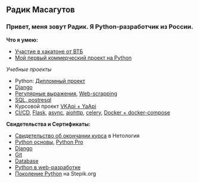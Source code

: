 ## Радик Масагутов
### Привет, меня зовут Радик. Я Python-разработчик из России.

**Что я умею:**
- [Участие в хакатоне от ВТБ](https://github.com/radik121/More-Tech-4-VTB_hackathon)
- [Мой первый коммерческий проект на Python](https://github.com/radik121/my_project_1)

*Учебные проекты*
- Python: [Дипломный проект](https://github.com/radik121/python-final-diplom)
- [Django](https://github.com/radik121/django_hw)
- [Регулярные выражения](https://github.com/radik121/Regular_expressions), [Web-scrapping](https://github.com/radik121/web_scrapping)
- [SQL, postresql](https://github.com/radik121/database)
- Курсовой проект [VKApi + YaApi](https://github.com/radik121/kursovaya_2_vkinder)
- [CI/CD](https://github.com/radik121/ci-cd), [Flask](https://github.com/radik121/flask), [async](https://github.com/radik121/async_hw), [aiohttp](https://github.com/radik121/aiohttp_hw), [celery](https://github.com/radik121/celery_hw), [Docker + docker-compose](https://github.com/radik121/homeworks-web/tree/master/docker-compose)
  
**Свидетельства и Сертификаты:**
- [Свидетельство об окончании курса](https://github.com/radik121/Netology-Documents/blob/master/certificate_all_python.pdf) в Нетология
- [Python основы](https://github.com/radik121/Netology-Documents/blob/master/Python.pdf), [Python Pro](https://github.com/radik121/Netology-Documents/blob/master/Python_pro.pdf)
- [Django](https://github.com/radik121/Netology-Documents/blob/master/django.pdf)
- [Git](https://github.com/radik121/Netology-Documents/blob/master/Git.pdf)
- [Database](https://github.com/radik121/Netology-Documents/blob/master/Db.pdf)
- [Python в web-разработке](https://github.com/radik121/Netology-Documents/blob/master/Web.pdf)
- [Поколение Python](https://stepik.org/cert/1122850) на Stepik.org
